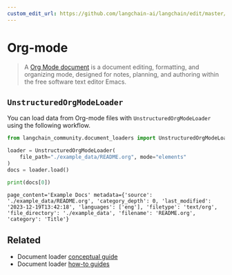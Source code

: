 ```yaml
---
custom_edit_url: https://github.com/langchain-ai/langchain/edit/master/docs/docs/integrations/document_loaders/org_mode.ipynb
---
```

# Org-mode

>A [Org Mode document](https://en.wikipedia.org/wiki/Org-mode) is a document editing, formatting, and organizing mode, designed for notes, planning, and authoring within the free software text editor Emacs.

## `UnstructuredOrgModeLoader`

You can load data from Org-mode files with `UnstructuredOrgModeLoader` using the following workflow.


```python
from langchain_community.document_loaders import UnstructuredOrgModeLoader

loader = UnstructuredOrgModeLoader(
    file_path="./example_data/README.org", mode="elements"
)
docs = loader.load()

print(docs[0])
```
```output
page_content='Example Docs' metadata={'source': './example_data/README.org', 'category_depth': 0, 'last_modified': '2023-12-19T13:42:18', 'languages': ['eng'], 'filetype': 'text/org', 'file_directory': './example_data', 'filename': 'README.org', 'category': 'Title'}
```

## Related

- Document loader [conceptual guide](/docs/concepts/#document-loaders)
- Document loader [how-to guides](/docs/how_to/#document-loaders)
